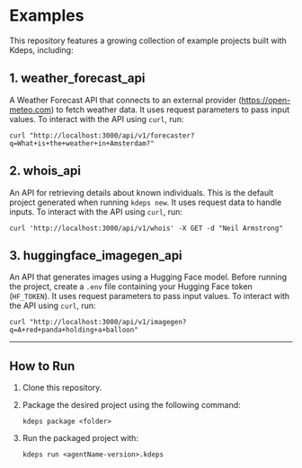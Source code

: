 # Examples

This repository features a growing collection of example projects built with Kdeps, including:

## 1. **weather_forecast_api**
A Weather Forecast API that connects to an external provider (https://open-meteo.com) to fetch weather data. It uses
request parameters to pass input values. To interact with the API using `curl`, run:

```shell
curl "http://localhost:3000/api/v1/forecaster?q=What+is+the+weather+in+Amsterdam?"
```

## 2. **whois_api**
An API for retrieving details about known individuals. This is the default project generated when running `kdeps
new`. It uses request data to handle inputs. To interact with the API using `curl`, run:

```shell
curl 'http://localhost:3000/api/v1/whois' -X GET -d "Neil Armstrong"
```

## 3. **huggingface_imagegen_api**
An API that generates images using a Hugging Face model. Before running the project, create a `.env` file containing
your Hugging Face token (`HF_TOKEN`). It uses request parameters to pass input values. To interact with the API using
`curl`, run:

```shell
curl "http://localhost:3000/api/v1/imagegen?q=A+red+panda+holding+a+balloon"
```

---

## How to Run
1. Clone this repository.
2. Package the desired project using the following command:

   ```shell
   kdeps package <folder>
   ```

3. Run the packaged project with:

   ```shell
   kdeps run <agentName-version>.kdeps
   ```
